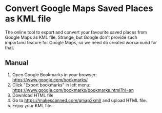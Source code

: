 # Convert Google Maps Saved Places as KML file

The online tool to export and convert your favourite saved places from Google Maps as KML file. Strange, but Google don't provide such importand feature for Google Maps, so we need do created workaround for that.

## Manual

1. Open Google Bookmarks in your browser: https://www.google.com/bookmarks/
2. Click "Export bookmarks" in left menu: https://www.google.com/bookmarks/bookmarks.html?hl=en
3. Download HTML file
4. Go to https://makescanned.com/gmap2kml/ and upload HTML file. 
5. Enjoy your KML file.
